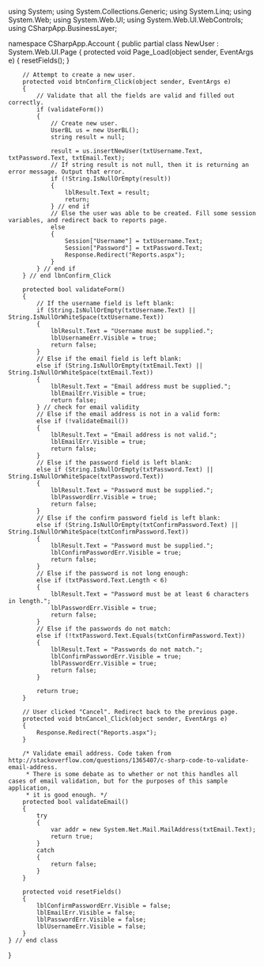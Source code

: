 using System;
using System.Collections.Generic;
using System.Linq;
using System.Web;
using System.Web.UI;
using System.Web.UI.WebControls;
using CSharpApp.BusinessLayer;

namespace CSharpApp.Account
{
    public partial class NewUser : System.Web.UI.Page
    {
        protected void Page_Load(object sender, EventArgs e)
        {
            resetFields();
        }

        // Attempt to create a new user.
        protected void btnConfirm_Click(object sender, EventArgs e)
        {
            // Validate that all the fields are valid and filled out correctly.
            if (validateForm())
            {
                // Create new user.
                UserBL us = new UserBL();
                string result = null;

                result = us.insertNewUser(txtUsername.Text, txtPassword.Text, txtEmail.Text);
                // If string result is not null, then it is returning an error message. Output that error.
                if (!String.IsNullOrEmpty(result))
                {
                    lblResult.Text = result;
                    return;
                } // end if    
                // Else the user was able to be created. Fill some session variables, and redirect back to reports page.
                else
                {
                    Session["Username"] = txtUsername.Text;
                    Session["Password"] = txtPassword.Text;
                    Response.Redirect("Reports.aspx");         
                }
            } // end if
        } // end lbnConfirm_Click

        protected bool validateForm()
        {
            // If the username field is left blank:
            if (String.IsNullOrEmpty(txtUsername.Text) || String.IsNullOrWhiteSpace(txtUsername.Text))
            {
                lblResult.Text = "Username must be supplied.";
                lblUsernameErr.Visible = true;
                return false;
            }
            // Else if the email field is left blank:
            else if (String.IsNullOrEmpty(txtEmail.Text) || String.IsNullOrWhiteSpace(txtEmail.Text))
            {
                lblResult.Text = "Email address must be supplied.";
                lblEmailErr.Visible = true;
                return false;
            } // check for email validity
            // Else if the email address is not in a valid form:
            else if (!validateEmail())
            {
                lblResult.Text = "Email address is not valid.";
                lblEmailErr.Visible = true;
                return false;
            }
            // Else if the password field is left blank:
            else if (String.IsNullOrEmpty(txtPassword.Text) || String.IsNullOrWhiteSpace(txtPassword.Text))
            {
                lblResult.Text = "Password must be supplied.";
                lblPasswordErr.Visible = true;
                return false;
            }
            // Else if the confirm password field is left blank:
            else if (String.IsNullOrEmpty(txtConfirmPassword.Text) || String.IsNullOrWhiteSpace(txtConfirmPassword.Text))
            {
                lblResult.Text = "Password must be supplied.";
                lblConfirmPasswordErr.Visible = true;
                return false;
            }
            // Else if the password is not long enough:
            else if (txtPassword.Text.Length < 6)
            {
                lblResult.Text = "Password must be at least 6 characters in length.";
                lblPasswordErr.Visible = true;
                return false;
            }
            // Else if the passwords do not match:
            else if (!txtPassword.Text.Equals(txtConfirmPassword.Text))
            {
                lblResult.Text = "Passwords do not match.";
                lblConfirmPasswordErr.Visible = true;
                lblPasswordErr.Visible = true;
                return false;
            }

            return true;
        }

        // User clicked "Cancel". Redirect back to the previous page.
        protected void btnCancel_Click(object sender, EventArgs e)
        {
            Response.Redirect("Reports.aspx");
        }

        /* Validate email address. Code taken from http://stackoverflow.com/questions/1365407/c-sharp-code-to-validate-email-address.
         * There is some debate as to whether or not this handles all cases of email validation, but for the purposes of this sample application,
         * it is good enough. */ 
        protected bool validateEmail()
        {
            try
            {
                var addr = new System.Net.Mail.MailAddress(txtEmail.Text);
                return true;
            }
            catch
            {
                return false;
            }
        }

        protected void resetFields()
        {
            lblConfirmPasswordErr.Visible = false;
            lblEmailErr.Visible = false;
            lblPasswordErr.Visible = false;
            lblUsernameErr.Visible = false;
        }
    } // end class
}
